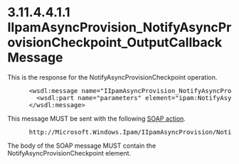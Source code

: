 <html dir="LTR" xmlns:mshelp="http://msdn.microsoft.com/mshelp" xmlns:ddue="http://ddue.schemas.microsoft.com/authoring/2003/5" xmlns:xlink="http://www.w3.org/1999/xlink" xmlns:tool="http://www.microsoft.com/tooltip">
 <body>
 <div id="header">
 <h1 class="heading">3.11.4.4.1.1 IIpamAsyncProvision_NotifyAsyncProvisionCheckpoint_OutputCallbackMessage</h1>
 </div>
 <div id="mainSection">
 <div id="mainBody">
 <div id="allHistory" class="saveHistory"></div>
 <div id="sectionSection0" class="section" name="collapseableSection">
 

<p>This is the response for the NotifyAsyncProvisionCheckpoint
operation.</p>

<dl>
<dd>
<div><pre> &lt;wsdl:message name=&quot;IIpamAsyncProvision_NotifyAsyncProvisionCheckpoint_OutputCallbackMessage&quot;&gt;
   &lt;wsdl:part name=&quot;parameters&quot; element=&quot;ipam:NotifyAsyncProvisionCheckpoint&quot; /&gt;
 &lt;/wsdl:message&gt;
</pre></div>
</dd></dl>

<p>This message MUST be sent with the following <a href="21b4a631-8f28-420f-822f-c5f879d5046e.md#gt_c1358651-96c1-4ce0-8e1f-b0b7a94145e3">SOAP action</a>.</p>

<dl>
<dd>
<div><pre> http://Microsoft.Windows.Ipam/IIpamAsyncProvision/NotifyAsyncProvisionCheckpoint
</pre></div>
</dd></dl>

<p>The body of the SOAP message MUST contain the
NotifyAsyncProvisionCheckpoint element.</p>


 </div>
 </div>
 </div>
 </body>
</html>